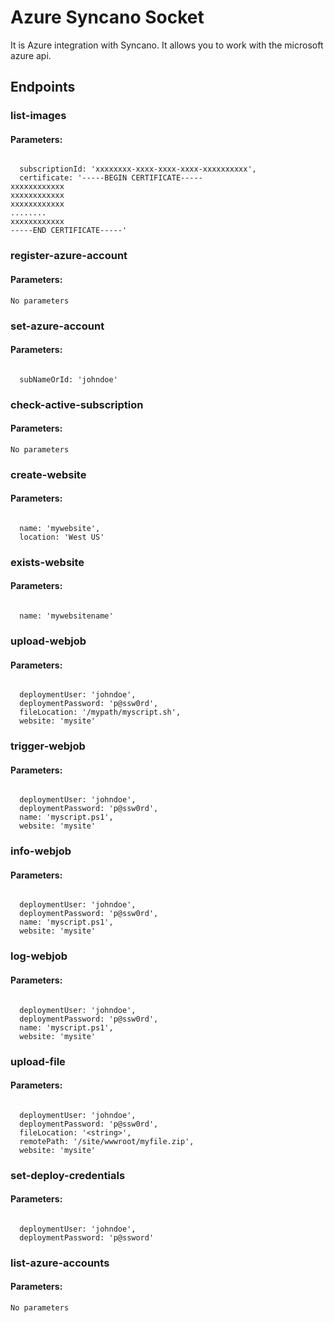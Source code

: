 # Azure Syncano Socket

It is Azure integration with Syncano. It allows you to work with the microsoft azure api.

## Endpoints

### list-images

#### Parameters:
```

  subscriptionId: 'xxxxxxxx-xxxx-xxxx-xxxx-xxxxxxxxxx',
  certificate: '-----BEGIN CERTIFICATE-----
xxxxxxxxxxxx
xxxxxxxxxxxx
xxxxxxxxxxxx
........
xxxxxxxxxxxx
-----END CERTIFICATE-----'
```


### register-azure-account

#### Parameters:
```
No parameters
```


### set-azure-account

#### Parameters:
```

  subNameOrId: 'johndoe'
```


### check-active-subscription

#### Parameters:
```
No parameters
```


### create-website

#### Parameters:
```

  name: 'mywebsite',
  location: 'West US'
```


### exists-website

#### Parameters:
```

  name: 'mywebsitename'
```


### upload-webjob

#### Parameters:
```

  deploymentUser: 'johndoe',
  deploymentPassword: 'p@ssw0rd',
  fileLocation: '/mypath/myscript.sh',
  website: 'mysite'
```


### trigger-webjob

#### Parameters:
```

  deploymentUser: 'johndoe',
  deploymentPassword: 'p@ssw0rd',
  name: 'myscript.ps1',
  website: 'mysite'
```


### info-webjob

#### Parameters:
```

  deploymentUser: 'johndoe',
  deploymentPassword: 'p@ssw0rd',
  name: 'myscript.ps1',
  website: 'mysite'
```


### log-webjob

#### Parameters:
```

  deploymentUser: 'johndoe',
  deploymentPassword: 'p@ssw0rd',
  name: 'myscript.ps1',
  website: 'mysite'
```


### upload-file

#### Parameters:
```

  deploymentUser: 'johndoe',
  deploymentPassword: 'p@ssw0rd',
  fileLocation: '<string>',
  remotePath: '/site/wwwroot/myfile.zip',
  website: 'mysite'
```


### set-deploy-credentials

#### Parameters:
```

  deploymentUser: 'johndoe',
  deploymentPassword: 'p@ssword'
```


### list-azure-accounts

#### Parameters:
```
No parameters
```

